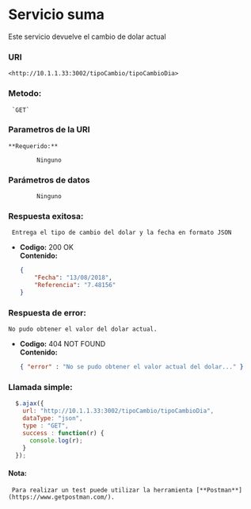 # Servicio suma

Este servicio devuelve el cambio de dolar actual
### URI

   	<http://10.1.1.33:3002/tipoCambio/tipoCambioDia>

### Metodo:
  

 	 `GET`
    
### Parametros de la URI

	**Requerido:**
 
  			Ninguno
  	
### Parámetros de datos

  			Ninguno
  
### Respuesta exitosa:
  
	 Entrega el tipo de cambio del dolar y la fecha en formato JSON

  * **Codigo:** 200 OK<br />
    **Contenido:** 
    ```json
    {
        "Fecha": "13/08/2018",
        "Referencia": "7.48156"
    }
    ```
 
### Respuesta de error:

  	No pudo obtener el valor del dolar actual.

  * **Codigo:** 404 NOT FOUND <br />
    **Contenido:** 
    ```json
    { "error" : "No se pudo obtener el valor actual del dolar..." }
    ```

 ### Llamada simple:

  ```javascript
    $.ajax({
      url: "http://10.1.1.33:3002/tipoCambio/tipoCambioDia",
      dataType: "json",
      type : "GET",
      success : function(r) {
        console.log(r);
      }
    });
  ```
#### Nota:

	 Para realizar un test puede utilizar la herramienta [**Postman**](https://www.getpostman.com/).